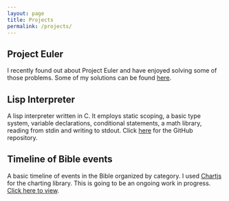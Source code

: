 ```yaml
---
layout: page
title: Projects
permalink: /projects/
---
```


## Project Euler

I recently found out about Project Euler and have enjoyed solving some of those problems. Some of my solutions can be found [here](https://github.com/lukelafountaine/euler).

## Lisp Interpreter

A lisp interpreter written in C. It employs static scoping, a basic type system, variable declarations, conditional statements, a math library, reading from stdin and writing to stdout. Click [here](https://github.com/lukelafountaine/ci-lisp) for the GitHub repository.

## Timeline of Bible events

A basic timeline of events in the Bible organized by category. I used [Chartjs](https://www.chartjs.org/) for the charting library. This is going to be an ongoing work in progress. [Click here to view](http://lukelafountaine.com/timeline/).
